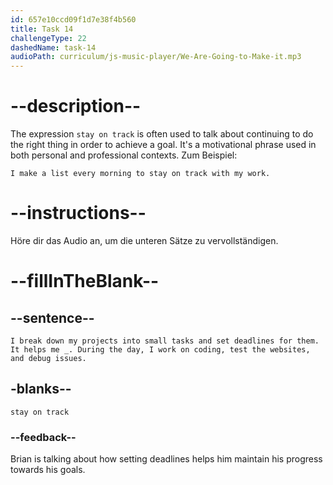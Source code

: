 ```yaml
---
id: 657e10ccd09f1d7e38f4b560
title: Task 14
challengeType: 22
dashedName: task-14
audioPath: curriculum/js-music-player/We-Are-Going-to-Make-it.mp3
---
```


<!-- (audio) Brian: I break down my projects into small tasks and set deadlines for them. It helps me stay on track. During the day, I work on coding, test the websites, and debug issues. -->

# --description--

The expression `stay on track` is often used to talk about continuing to do the right thing in order to achieve a goal. It's a motivational phrase used in both personal and professional contexts. Zum Beispiel:

`I make a list every morning to stay on track with my work.`

# --instructions--

Höre dir das Audio an, um die unteren Sätze zu vervollständigen.

# --fillInTheBlank--

## --sentence--

`I break down my projects into small tasks and set deadlines for them. It helps me _. During the day, I work on coding, test the websites, and debug issues.`

## -blanks--

`stay on track`

### --feedback--

Brian is talking about how setting deadlines helps him maintain his progress towards his goals.
